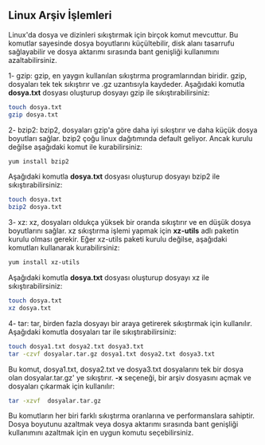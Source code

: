 ## Linux Arşiv İşlemleri
Linux'da dosya ve dizinleri sıkıştırmak için birçok komut mevcuttur. Bu komutlar sayesinde dosya boyutlarını küçültebilir, disk alanı tasarrufu sağlayabilir ve dosya aktarımı sırasında bant genişliği kullanımını azaltabilirsiniz. 

1- gzip: gzip, en yaygın kullanılan sıkıştırma programlarından biridir. gzip, dosyaları tek tek sıkıştırır ve .gz uzantısıyla kaydeder. Aşağıdaki komutla **dosya.txt** dosyası oluşturup  dosyayı gzip ile sıkıştırabilirsiniz:
```sh 
touch dosya.txt
gzip dosya.txt
```

2- bzip2: bzip2, dosyaları gzip'a göre daha iyi sıkıştırır ve daha küçük dosya boyutları sağlar. bzip2 çoğu linux dağıtımında default geliyor. Ancak kurulu değilse aşağıdaki komut ile kurabilirsiniz:
```sh 
yum install bzip2 
```
Aşağıdaki komutla **dosya.txt** dosyası oluşturup  dosyayı bzip2 ile sıkıştırabilirsiniz:
```sh 
touch dosya.txt
bzip2 dosya.txt
```
3- xz: xz, dosyaları oldukça yüksek bir oranda sıkıştırır ve en düşük dosya boyutlarını sağlar. xz sıkıştırma işlemi yapmak için **xz-utils** adlı paketin kurulu olması gerekir. Eğer xz-utils paketi kurulu değilse, aşağıdaki komutları kullanarak kurabilirsiniz:
```sh 
yum install xz-utils
```
Aşağıdaki komutla **dosya.txt** dosyası oluşturup  dosyayı xz ile sıkıştırabilirsiniz:
```sh 
touch dosya.txt
xz dosya.txt
```
4- tar: tar, birden fazla dosyayı bir araya getirerek sıkıştırmak için kullanılır. Aşağıdaki komutla dosyaları tar ile sıkıştırabilirsiniz:
```sh 
touch dosya1.txt dosya2.txt dosya3.txt
tar -czvf dosyalar.tar.gz dosya1.txt dosya2.txt dosya3.txt
```
Bu komut, dosya1.txt, dosya2.txt ve dosya3.txt dosyalarını tek bir dosya olan dosyalar.tar.gz' ye sıkıştırır.
**-x** seçeneği, bir arşiv dosyasını açmak ve dosyaları çıkarmak için kullanılır:
```sh 
tar -xzvf  dosyalar.tar.gz
```
Bu komutların her biri farklı sıkıştırma oranlarına ve performanslara sahiptir. Dosya boyutunu azaltmak veya dosya aktarımı sırasında bant genişliği kullanımını azaltmak için en uygun komutu seçebilirsiniz.



